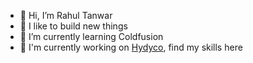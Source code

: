 - 👋 Hi, I’m Rahul Tanwar
- 👀 I like to build new things 
- 🌱 I’m currently learning Coldfusion
- 💞️ I'm currently working on [Hydyco](https://hydyco.com), find my skills here 



